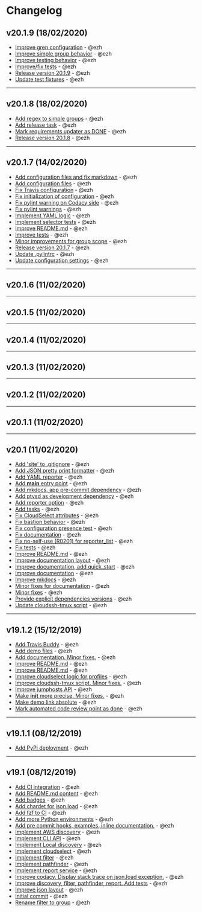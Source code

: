# Changelog

## v20.1.9 (18/02/2020)

-   [Improve gren configuration](https://github.com/ezh/cloudselect/commit/78a291685729fbd6dfd5849e2777fa82488ad34c) - @ezh
-   [Improve simple group behavior](https://github.com/ezh/cloudselect/commit/85a6489c5c3322287d32089e38e109820eb01ad9) - @ezh
-   [Improve testing behavior](https://github.com/ezh/cloudselect/commit/e81c777936ce122a524b47fbbc47fe5fd24f4501) - @ezh
-   [Improve/fix tests](https://github.com/ezh/cloudselect/commit/708c5440ffe9c4065446629d4315e64a5f6ba9d5) - @ezh
-   [Release version 20.1.9](https://github.com/ezh/cloudselect/commit/040135d13782132f427e9b553bb9a6208add7ab9) - @ezh
-   [Update test fixtures](https://github.com/ezh/cloudselect/commit/ea06a7c2a5e02b665c9d25d9586aa989ac47ae14) - @ezh

* * *

## v20.1.8 (18/02/2020)

-   [Add regex to simple groups](https://github.com/ezh/cloudselect/commit/b57c6c9b2aa61ee30724e93d8e1355f2dce515f1) - @ezh
-   [Add release task](https://github.com/ezh/cloudselect/commit/807836b7942b712ed41298a813c51b4fc803a405) - @ezh
-   [Mark requirements updater as DONE](https://github.com/ezh/cloudselect/commit/ef05eb55e782f892f609236eff6157acb838833b) - @ezh
-   [Release version 20.1.8](https://github.com/ezh/cloudselect/commit/59ee02a22e3fb37a1bdf9fd57c75ac69396a7ed2) - @ezh

* * *

## v20.1.7 (14/02/2020)

-   [Add configuration files and fix markdown](https://github.com/ezh/cloudselect/commit/3e638ae70e739d12ec6e97d8b0acad5994921188) - @ezh
-   [Add configuration files](https://github.com/ezh/cloudselect/commit/d18e9ada10b21e4ecdee8090a7a7c7fccae05dda) - @ezh
-   [Fix Travis configuration](https://github.com/ezh/cloudselect/commit/db109eda71f6db250f569fdc534b0d8b9127742d) - @ezh
-   [Fix initialization of configuration](https://github.com/ezh/cloudselect/commit/addd606d0a44b1fab209553c9c4dddad0419bed5) - @ezh
-   [Fix pylint warning on Codacy side](https://github.com/ezh/cloudselect/commit/23d62e9b4a9fea35cf04fac5f587f6ad5545035c) - @ezh
-   [Fix pylint warnings](https://github.com/ezh/cloudselect/commit/a32d4b3cd7e33cc0bde02c402b05b4398592b76a) - @ezh
-   [Implement YAML logic](https://github.com/ezh/cloudselect/commit/3ed74da2ccccdb3ee808076e080ae46ccf977cb9) - @ezh
-   [Implement selector tests](https://github.com/ezh/cloudselect/commit/509a43d35ef75080a24c4fe54e0dc6f803c32257) - @ezh
-   [Improve README.md](https://github.com/ezh/cloudselect/commit/d2eb3f9ce37186aa4c7c035f0ae972a183ebda6a) - @ezh
-   [Improve tests](https://github.com/ezh/cloudselect/commit/8b79586a533d14c462158b3717067d1e1c49fa55) - @ezh
-   [Minor improvements for group scope](https://github.com/ezh/cloudselect/commit/b5ec2a3582bba1d48af1695af42a728100a7aa41) - @ezh
-   [Release version 20.1.7](https://github.com/ezh/cloudselect/commit/7467a9d6ee3e151d2f23ca2c46322f203524af91) - @ezh
-   [Update .pylintrc](https://github.com/ezh/cloudselect/commit/f56f5d5ee6b1d73ec5c264b558b65c32afcde8ed) - @ezh
-   [Update configuration settings](https://github.com/ezh/cloudselect/commit/4538b4039c468515d81d1994dddda1ae1c74b875) - @ezh

* * *

## v20.1.6 (11/02/2020)

* * *

## v20.1.5 (11/02/2020)

* * *

## v20.1.4 (11/02/2020)

* * *

## v20.1.3 (11/02/2020)

* * *

## v20.1.2 (11/02/2020)

* * *

## v20.1.1 (11/02/2020)

* * *

## v20.1 (11/02/2020)

-   [Add 'site' to .gitignore](https://github.com/ezh/cloudselect/commit/ef95946b479935cc0e3d087d9cdd52d3c69b5232) - @ezh
-   [Add JSON pretty print formatter](https://github.com/ezh/cloudselect/commit/2672defaa6238f421e1825356cd7fba892214e65) - @ezh
-   [Add YAML reporter](https://github.com/ezh/cloudselect/commit/4609a19142e9c0536d26d1514217ba1418f87c6d) - @ezh
-   [Add **main** entry point](https://github.com/ezh/cloudselect/commit/d8b81956ee28def4ba2d28a5a8990a552393c9d7) - @ezh
-   [Add mkdocs, app pre-commit dependency](https://github.com/ezh/cloudselect/commit/593536f93e2363654f2e9251da07fc1c8baf0e7f) - @ezh
-   [Add ptvsd as development dependency](https://github.com/ezh/cloudselect/commit/e7a2cfa2bdb3c91a85a2d1080d6649ad1b3c4459) - @ezh
-   [Add reporter option](https://github.com/ezh/cloudselect/commit/a3e9af6f6e222d5cdaea5b843f558d24e5c32250) - @ezh
-   [Add tasks](https://github.com/ezh/cloudselect/commit/be366745238812f5ba4540d61e1dbac16da58a36) - @ezh
-   [Fix CloudSelect attributes](https://github.com/ezh/cloudselect/commit/c30a73cd617fd548c024fb983a6ce7a113b8e5b1) - @ezh
-   [Fix bastion behavior](https://github.com/ezh/cloudselect/commit/3d2760f58a8d1ae17b5a0d8761ad33958ee4a4a3) - @ezh
-   [Fix configuration presence test](https://github.com/ezh/cloudselect/commit/8e91dd9582b2fbf23f782f5df774593f14466dc5) - @ezh
-   [Fix documentation](https://github.com/ezh/cloudselect/commit/c1c77b43e9e2b05b89dfc0c2049897d124660b47) - @ezh
-   [Fix no-self-use (R0201) for reporter_list](https://github.com/ezh/cloudselect/commit/38fd6eb025e320663b9bb4019cc79d85d5de95de) - @ezh
-   [Fix tests](https://github.com/ezh/cloudselect/commit/46d5c7d7986f89e8309db57c944468c3df66ddb4) - @ezh
-   [Improve README.md](https://github.com/ezh/cloudselect/commit/3a00d2ac7335d8d80844fe875aafb77df7387c13) - @ezh
-   [Improve documentation layout](https://github.com/ezh/cloudselect/commit/a26c90aa20e347f07a029d8e78637fc664e762b8) - @ezh
-   [Improve documentation, add quick_start](https://github.com/ezh/cloudselect/commit/2020f49f6a0658c7b2ce9dd564dd0aec47eb90a1) - @ezh
-   [Improve documentation](https://github.com/ezh/cloudselect/commit/652c2b4d201ec5aee30c2bdd7b85dd72b6118695) - @ezh
-   [Improve mkdocs](https://github.com/ezh/cloudselect/commit/ea43ba403250e9da82e47f251c80137b95aefbdd) - @ezh
-   [Minor fixes for documentation](https://github.com/ezh/cloudselect/commit/f9800737d045f1632e88150eb0d17d53c5857096) - @ezh
-   [Minor fixes](https://github.com/ezh/cloudselect/commit/1f022fb7503c010288b5c3a125bebe63aac86301) - @ezh
-   [Provide explicit dependencies versions](https://github.com/ezh/cloudselect/commit/0a2f6d5a4b1610593119f7b62a530890c23e3134) - @ezh
-   [Update cloudssh-tmux script](https://github.com/ezh/cloudselect/commit/d801260b317d993a1be0c766be24f0ac9474d2b6) - @ezh

* * *

## v19.1.2 (15/12/2019)

-   [Add Travis Buddy](https://github.com/ezh/cloudselect/commit/3daf4a17b7a2ed112019ee7daedb2b58fd83d504) - @ezh
-   [Add demo files](https://github.com/ezh/cloudselect/commit/6ecf4c363b895c060984518658ccc6c4eaf2eadd) - @ezh
-   [Add documentation. Minor fixes.](https://github.com/ezh/cloudselect/commit/3abd61659b7cf9707a7055f4136d87851a30453c) - @ezh
-   [Improve README.md](https://github.com/ezh/cloudselect/commit/b08b1e6cbb66d182f161336c09bdb5eecbeb5d4b) - @ezh
-   [Improve README.md](https://github.com/ezh/cloudselect/commit/eb26b6debc211ba4a4e338bdf59d054cc0c2ccd7) - @ezh
-   [Improve cloudselect logic for profiles](https://github.com/ezh/cloudselect/commit/71054abefb9f04e25fde89e91781edffbe01b01d) - @ezh
-   [Improve cloudssh-tmux script. Minor fixes.](https://github.com/ezh/cloudselect/commit/250a69c6d4f408cc3777d359557cfb8dab1f650e) - @ezh
-   [Improve jumphosts API](https://github.com/ezh/cloudselect/commit/d1b0a07a2297c59ce6dfc2280f6fd60c4237b09b) - @ezh
-   [Make **init** more precise. Minor fixes.](https://github.com/ezh/cloudselect/commit/036270dc34837c5e2fc83a8e856919a4ae95ecc2) - @ezh
-   [Make demo link absolute](https://github.com/ezh/cloudselect/commit/c167aa097a7074d0d20e65757cb528d8e78a21c4) - @ezh
-   [Mark automated code review point as done](https://github.com/ezh/cloudselect/commit/1d648f5dbbcbc380cb1212f262f2a5973e27e806) - @ezh

* * *

## v19.1.1 (08/12/2019)

-   [Add PyPi deployment](https://github.com/ezh/cloudselect/commit/652bce813f9b004b97044519d67c295d18484599) - @ezh

* * *

## v19.1 (08/12/2019)

-   [Add CI integration](https://github.com/ezh/cloudselect/commit/9bfcba638398b862452c987eb9a4701a143a78c7) - @ezh
-   [Add README.md content](https://github.com/ezh/cloudselect/commit/eded5d443dea62a9b65faa71c12e23a2937488f1) - @ezh
-   [Add badges](https://github.com/ezh/cloudselect/commit/c30e00808d0d89b9d40fca1da238d6f956f6103c) - @ezh
-   [Add chardet for json.load](https://github.com/ezh/cloudselect/commit/4254ba69ca91dc8fad029c4ad61d181e9ad46458) - @ezh
-   [Add fzf to CI](https://github.com/ezh/cloudselect/commit/baff26589456536e2a9f5e9544332a78cac8e189) - @ezh
-   [Add more Python environments](https://github.com/ezh/cloudselect/commit/69fd42482069b361834d1cef9fa7cbd832c5b135) - @ezh
-   [Add pre commit hooks, examples, inline documentation.](https://github.com/ezh/cloudselect/commit/a6b86c93668bea1e19a7829dae4686751becba7d) - @ezh
-   [Implement AWS discovery](https://github.com/ezh/cloudselect/commit/a93b5d00beee27d827eb9f13177beadce782f382) - @ezh
-   [Implement CLI API](https://github.com/ezh/cloudselect/commit/901cbba65cc629e58c733653f04a750d9dd209e0) - @ezh
-   [Implement Local discovery](https://github.com/ezh/cloudselect/commit/47bfee498cc79c7523769ca3575c0e34e04ef77f) - @ezh
-   [Implement cloudselect](https://github.com/ezh/cloudselect/commit/ff276d6d62f38656fb970c3026106959fb76a25a) - @ezh
-   [Implement filter](https://github.com/ezh/cloudselect/commit/0e57c383f526b38c11d361e5c752d38dee0fdbab) - @ezh
-   [Implement pathfinder](https://github.com/ezh/cloudselect/commit/5bcab9dc98e731dba598f5e0a991f6cd9da5c8d4) - @ezh
-   [Implement report service](https://github.com/ezh/cloudselect/commit/2740a98772eef81ddce98518f0b51083a4ee3b2f) - @ezh
-   [Improve codacy. Display stack trace on json.load exception.](https://github.com/ezh/cloudselect/commit/05d21466717086107a31f457f67f337eff8d0c2c) - @ezh
-   [Improve discovery, filter, pathfinder, report. Add tests](https://github.com/ezh/cloudselect/commit/1c06240d07c8077889b995d88a5d57ff846ab990) - @ezh
-   [Improve json layout](https://github.com/ezh/cloudselect/commit/923861520a1f42df88b1a7cb7dc5200dda0240ac) - @ezh
-   [Initial commit](https://github.com/ezh/cloudselect/commit/9c0d7b6d4693b6be56f065bb6344de595f473121) - @ezh
-   [Rename filter to group](https://github.com/ezh/cloudselect/commit/534c7502f1302b160938218fb864ec308dc1ddc6) - @ezh
